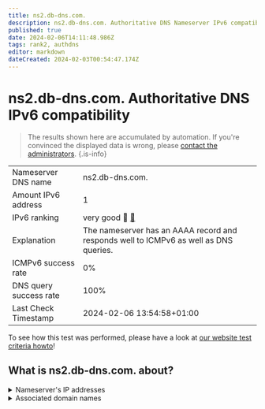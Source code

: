 ```yaml
---
title: ns2.db-dns.com.
description: ns2.db-dns.com. Authoritative DNS Nameserver IPv6 compatibility
published: true
date: 2024-02-06T14:11:48.986Z
tags: rank2, authdns
editor: markdown
dateCreated: 2024-02-03T00:54:47.174Z
---
```


# ns2.db-dns.com. Authoritative DNS IPv6 compatibility

> The results shown here are accumulated by automation. If you're convinced the displayed data is wrong, please [contact the administrators](/howto/chat). 
{.is-info}




|   |   |
| - | - |
| Nameserver DNS name | ns2.db-dns.com.
| Amount IPv6 address | 1
| IPv6 ranking | very good :2nd_place_medal: [🔗](/howto/ranking) |
| Explanation | The nameserver has an AAAA record and responds well to ICMPv6 as well as DNS queries. |
| ICMPv6 success rate | 0%|
| DNS query success rate | 100% |
| Last Check Timestamp | 2024-02-06 13:54:58+01:00 |

To see how this test was performed, please have a look at [our website test criteria howto](/howto/testcriteria/authdns)!


## What is ns2.db-dns.com. about?




<details>
<summary>Nameserver's IP addresses</summary>

2a00:c00:f030:1::100

</details>



<details>
<summary>Associated domain names</summary>

deutschebank.de

www.deutsche-bank.de

</details>
